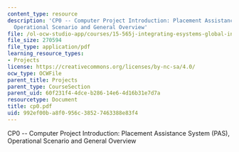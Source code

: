 ```yaml
---
content_type: resource
description: 'CP0 -- Computer Project Introduction: Placement Assistance System (PAS),
  Operational Scenario and General Overview'
file: /ol-ocw-studio-app/courses/15-565j-integrating-esystems-global-information-systems-spring-2002/992ef00ba8f0956c38527463388e83f4_cp0.pdf
file_size: 270594
file_type: application/pdf
learning_resource_types:
- Projects
license: https://creativecommons.org/licenses/by-nc-sa/4.0/
ocw_type: OCWFile
parent_title: Projects
parent_type: CourseSection
parent_uid: 60f231f4-4dce-b286-14e6-4d16b31e7d7a
resourcetype: Document
title: cp0.pdf
uid: 992ef00b-a8f0-956c-3852-7463388e83f4
---
```

CP0 -- Computer Project Introduction: Placement Assistance System (PAS), Operational Scenario and General Overview